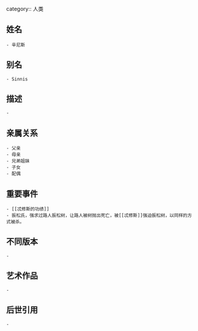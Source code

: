 category:: 人类
## 姓名
	- 辛尼斯
## 别名
	- Sinnis
## 描述
	-
## 亲属关系
	- 父亲
	- 母亲
	- 兄弟姐妹
	- 子女
	- 配偶
## 重要事件
	- [[忒修斯的功绩]]
	- 扳松氏，强求过路人扳松树，让路人被树抛出死亡，被[[忒修斯]]强迫扳松树，以同样的方式被杀。
## 不同版本
	-
## 艺术作品
	-
## 后世引用
	-
